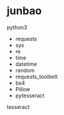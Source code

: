 # junbao

python3
   - requests
   - sys
   - re
   - time
   - datetime
   - random
   - requests_toolbelt
   - bs4
   - Pillow
   - pytesseract
   
tesseract
